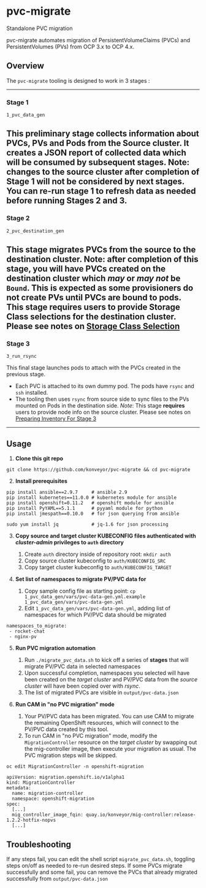 # pvc-migrate

Standalone PVC migration

pvc-migrate automates migration of PersistentVolumeClaims (PVCs) and PersistentVolumes (PVs) from OCP 3.x to OCP 4.x.

## Overview

The `pvc-migrate` tooling is designed to work in 3 stages :    

---
### Stage 1 
```
1_pvc_data_gen
````
This preliminary stage collects information about PVCs, PVs and Pods from the Source cluster. It creates a JSON report of collected data which will be consumed by subsequent stages. 
**Note**: changes to the source cluster after completion of Stage 1 will not be considered by next stages. You can re-run stage 1 to refresh data as needed before running Stages 2 and 3.
---
### Stage 2
```
2_pvc_destination_gen
````
This stage migrates PVCs from the source to the destination cluster. 
**Note**: after completion of this stage, you will have PVCs created on the destination cluster which _may_ or _may not_ be `Bound`. This is expected as some provisioners do not create PVs until PVCs are bound to pods. This stage __requires__ users to provide Storage Class selections for the destination cluster. Please see notes on [Storage Class Selection](./docs/sc-selection.md)
---
### Stage 3
```
3_run_rsync
```
This final stage launches pods to attach with the PVCs created in the previous stage. 
- Each PVC is attached to its own dummy pod. The pods have `rsync` and `ssh` installed. 
- The tooling then uses `rsync` from source side to sync files to the PVs mounted on Pods in the destination side. 
*Note*: This stage __requires__ users to provide node info on the source cluster. Please see notes on [Preparing Inventory For Stage 3](./docs/inventory-notes.md)
---

## Usage
1. **Clone this git repo**
```
git clone https://github.com/konveyor/pvc-migrate && cd pvc-migrate
```

2. **Install prerequisites**

```
pip install ansible==2.9.7     # ansible 2.9
pip install kubernetes==11.0.0 # kubernetes module for ansible
pip install openshift=0.11.2   # openshift module for ansible
pip install PyYAML==5.1.1      # pyyaml module for python
pip install jmespath==0.10.0   # for json querying from ansible

sudo yum install jq            # jq-1.6 for json processing
```

3. **Copy source and target cluster KUBECONFIG files authenticated with  *cluster-admin* privileges to `auth` directory**
   1. Create `auth` directory inside of repository root:  `mkdir auth`
   1. Copy source cluster kubeconfig to `auth/KUBECONFIG_SRC`
   1. Copy target cluster kubeconfig to `auth/KUBECONFIG_TARGET`
   
4. **Set list of namespaces to migrate PV/PVC data for**
   1. Copy sample config file as starting point: `cp 1_pvc_data_gen/vars/pvc-data-gen.yml.example 1_pvc_data_gen/vars/pvc-data-gen.yml`
   1. Edit `1_pvc_data_gen/vars/pvc-data-gen.yml`, adding list of namespaces for which PV/PVC data should be migrated
   
```
namespaces_to_migrate:
 - rocket-chat
 - nginx-pv
```
 
5. **Run PVC migration automation**
   1. Run `./migrate_pvc_data.sh` to kick off a series of **stages** that will migrate PV/PVC data in selected namespaces
   2. Upon successful completion, namespaces you selected will have been created on the *target cluster* and PV/PVC data from the *source cluster* will have been copied over with *rsync*. 
   3. The list of migrated PVCs are visible in `output/pvc-data.json` 
   
   
6. **Run CAM in "no PVC migration" mode**
   1. Your PV/PVC data has been migrated. You can use CAM to migrate the remaining OpenShift resources, which will connect to the PV/PVC data created by this tool.
   2. To run CAM in "no PVC migration" mode, modify the `MigrationController` resource on the *target cluster* by swapping out the mig-controller image, then execute your migration as usual. The PVC migration steps will be skipped.
```
oc edit MigrationController -n openshift-migration
```
```
apiVersion: migration.openshift.io/v1alpha1
kind: MigrationController
metadata:
  name: migration-controller
  namespace: openshift-migration
spec:
  [...]
  mig_controller_image_fqin: quay.io/konveyor/mig-controller:release-1.2.2-hotfix-nopvs
  [...]
 ```
 
 ## Troubleshooting
If any steps fail, you can edit the shell script `migrate_pvc_data.sh`, toggling steps on/off as needed to re-run desired steps. If some PVCs migrate successfully and some fail, you can remove the PVCs that already migrated successfully from `output/pvc-data.json`
   

